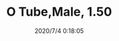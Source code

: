 ﻿---
layout: post 
title: O Tube,Male, 1.50
tags: FA
categories: housing-terminal
overview: 1.50 O Tube,Male
series: FA
part_number: FA-W150-25U1822B0
thumb_img: static/202007/427-thumb-20200704081913.jpg
image: static/202007/427-20200704081913.jpg
date: 2020/7/4 0:18:05
---



